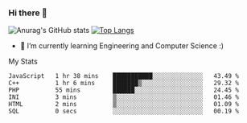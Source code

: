 ### Hi there 👋

![Anurag's GitHub stats](https://github-readme-stats.vercel.app/api?username=MatteoIorio11&show_icons=true&theme=dark) 
[![Top Langs](https://github-readme-stats.vercel.app/api/top-langs/?username=MatteoIorio11&theme=dark)](https://github.com/MatteoIorio11/github-readme-stats)

- 🌱 I’m currently learning Engineering and Computer Science :)

<!--
**MatteoIorio11/MatteoIorio11** is a ✨ _special_ ✨ repository because its `README.md` (this file) appears on your GitHub profile.

Here are some ideas to get you started:

- 🔭 I’m currently working on ...
- 🌱 I’m currently learning ...
- 👯 I’m looking to collaborate on ...
- 🤔 I’m looking for help with ...
- 💬 Ask me about ...
- 📫 How to reach me: ...
- 😄 Pronouns: ...
- ⚡ Fun fact: ...
-->
My Stats
<!--START_SECTION:waka-->

```text
JavaScript   1 hr 38 mins    ███████████░░░░░░░░░░░░░░   43.49 %
C++          1 hr 6 mins     ███████▒░░░░░░░░░░░░░░░░░   29.32 %
PHP          55 mins         ██████░░░░░░░░░░░░░░░░░░░   24.45 %
INI          3 mins          ▒░░░░░░░░░░░░░░░░░░░░░░░░   01.46 %
HTML         2 mins          ▒░░░░░░░░░░░░░░░░░░░░░░░░   01.09 %
SQL          0 secs          ░░░░░░░░░░░░░░░░░░░░░░░░░   00.19 %
```

<!--END_SECTION:waka-->

